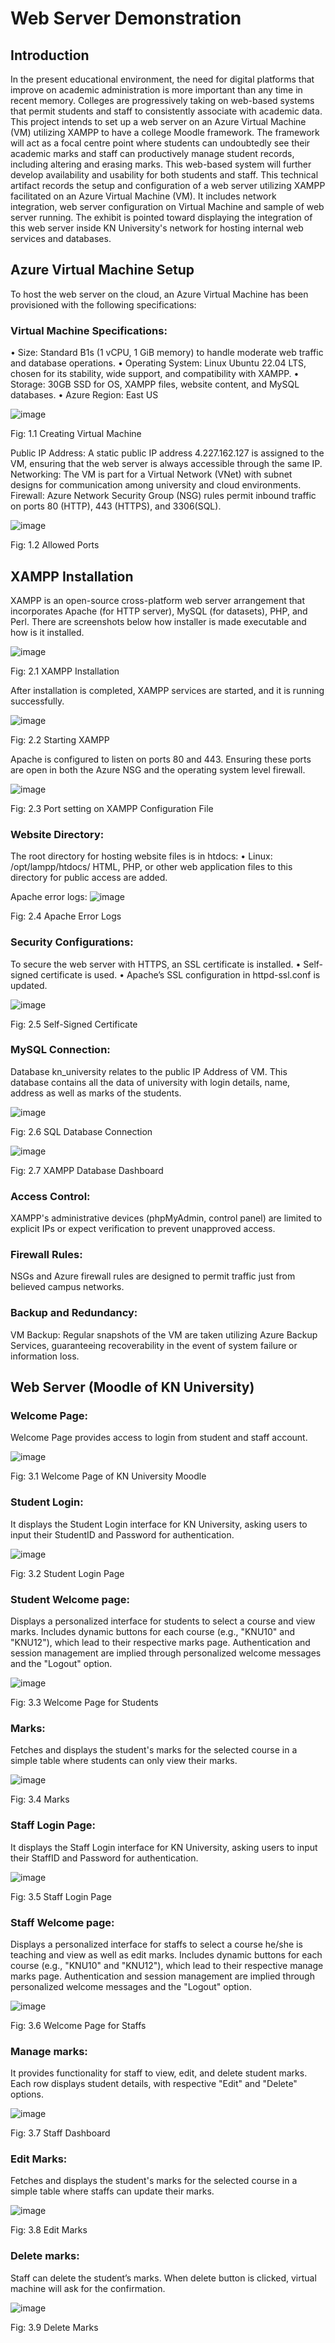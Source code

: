 # Web Server Demonstration
## Introduction
In the present educational environment, the need for digital platforms that improve on academic administration is more important than any time in recent memory. Colleges are progressively taking on web-based systems that permit students and staff to consistently associate with academic data. This project intends to set up a web server on an Azure Virtual Machine (VM) utilizing XAMPP to have a college Moodle framework. The framework will act as a focal centre point where students can undoubtedly see their academic marks and staff can productively manage student records, including altering and erasing marks. This web-based system will further develop availability and usability for both students and staff.
This technical artifact records the setup and configuration of a web server utilizing XAMPP facilitated on an Azure Virtual Machine (VM). It includes network integration, web server configuration on Virtual Machine and sample of web server running. The exhibit is pointed toward displaying the integration of this web server inside KN University's network for hosting internal web services and databases.

## Azure Virtual Machine Setup
To host the web server on the cloud, an Azure Virtual Machine has been provisioned with the following specifications:

### Virtual Machine Specifications:
•	Size: Standard B1s (1 vCPU, 1 GiB memory) to handle moderate web traffic and database operations.
•	Operating System: Linux Ubuntu 22.04 LTS, chosen for its stability, wide support, and compatibility with XAMPP.
•	Storage: 30GB SSD for OS, XAMPP files, website content, and MySQL databases.
•	Azure Region: East US

![image](https://github.com/user-attachments/assets/39911ecb-7090-44c6-9806-bc97292a462b)

Fig: 1.1 Creating Virtual Machine

Public IP Address: A static public IP address 4.227.162.127 is assigned to the VM, ensuring that the web server is always accessible through the same IP. 
Networking:
The VM is part for a Virtual Network (VNet) with subnet designs for communication among university and cloud environments.
Firewall: Azure Network Security Group (NSG) rules permit inbound traffic on ports 80 (HTTP), 443 (HTTPS), and 3306(SQL).

 ![image](https://github.com/user-attachments/assets/a5ce2766-2f60-4035-901e-a61d6bdfda36)

   Fig: 1.2 Allowed Ports

## XAMPP Installation
XAMPP is an open-source cross-platform web server arrangement that incorporates Apache (for HTTP server), MySQL (for datasets), PHP, and Perl. There are screenshots below how installer is made executable and how is it installed.

 ![image](https://github.com/user-attachments/assets/dc39dade-8f8e-4e5a-904f-c5af48058230)

Fig: 2.1 XAMPP Installation

After installation is completed, XAMPP services are started, and it is running successfully. 

 ![image](https://github.com/user-attachments/assets/e2715394-9b04-4a48-80f3-1fe493c1099d)

Fig: 2.2 Starting XAMPP

Apache is configured to listen on ports 80 and 443. Ensuring these ports are open in both the Azure NSG and the operating system level firewall.

 ![image](https://github.com/user-attachments/assets/72b7b897-fa9c-49cf-af68-9ddcd80b9a02)

Fig: 2.3 Port setting on XAMPP Configuration File

### Website Directory:
The root directory for hosting website files is in htdocs:
•	Linux: /opt/lampp/htdocs/
HTML, PHP, or other web application files to this directory for public access are added.

Apache error logs:
 ![image](https://github.com/user-attachments/assets/06932488-cd60-4360-9850-aa6d23024bf0)

Fig: 2.4 Apache Error Logs

### Security Configurations:
To secure the web server with HTTPS, an SSL certificate is installed.
•	Self-signed certificate is used.
•	 Apache’s SSL configuration in httpd-ssl.conf is updated.

 ![image](https://github.com/user-attachments/assets/770dbc25-803a-425a-ac0b-8c6da243847b)

Fig: 2.5 Self-Signed Certificate
### MySQL Connection:
Database kn_university relates to the public IP Address of VM. This database contains all the data of university with login details, name, address as well as marks of the students. 

 ![image](https://github.com/user-attachments/assets/8f4d4615-9a6d-483e-bc2a-2883679d1b71)

Fig: 2.6 SQL Database Connection

 ![image](https://github.com/user-attachments/assets/3dc9b14d-5daa-4081-b5c4-2f896627ea2f)

Fig: 2.7 XAMPP Database Dashboard



### Access Control:
XAMPP's administrative devices (phpMyAdmin, control panel) are limited to explicit IPs or expect verification to prevent unapproved access.

### Firewall Rules:
NSGs and Azure firewall rules are designed to permit traffic just from believed campus networks.

### Backup and Redundancy:
VM Backup: Regular snapshots of the VM are taken utilizing Azure Backup Services, guaranteeing recoverability in the event of system failure or information loss.


## Web Server (Moodle of KN University)

### Welcome Page:
Welcome Page provides access to login from student and staff account.

 ![image](https://github.com/user-attachments/assets/e30066be-da9b-4e21-9ac8-329c761d92a9)

Fig: 3.1 Welcome Page of KN University Moodle


### Student Login:
It displays the Student Login interface for KN University, asking users to input their StudentID and Password for authentication.

 ![image](https://github.com/user-attachments/assets/56e89ce7-1c3e-4a7c-9271-fa137e83dc54)

Fig: 3.2 Student Login Page 


### Student Welcome page:
Displays a personalized interface for students to select a course and view marks. Includes dynamic buttons for each course (e.g., "KNU10" and "KNU12"), which lead to their respective marks page. Authentication and session management are implied through personalized welcome messages and the "Logout" option.

 ![image](https://github.com/user-attachments/assets/ec37483a-fd45-4027-bf0a-1a9fdb4cea3f)

Fig: 3.3 Welcome Page for Students

### Marks:
Fetches and displays the student's marks for the selected course in a simple table where students can only view their marks.

 ![image](https://github.com/user-attachments/assets/d87fcb14-e5c5-49d2-bb67-bec4654af28a)

Fig: 3.4 Marks 

### Staff Login Page:
It displays the Staff Login interface for KN University, asking users to input their StaffID and Password for authentication.

 ![image](https://github.com/user-attachments/assets/51674261-7bc6-4c9b-adea-26a71d54bd8a)

Fig: 3.5 Staff Login Page 

### Staff Welcome page:
Displays a personalized interface for staffs to select a course he/she is teaching and view as well as edit marks. Includes dynamic buttons for each course (e.g., "KNU10" and "KNU12"), which lead to their respective manage marks page. Authentication and session management are implied through personalized welcome messages and the "Logout" option.

 ![image](https://github.com/user-attachments/assets/3fc80bc7-d356-4ed9-b90a-fe8d158c8b23)

Fig: 3.6 Welcome Page for Staffs

### Manage marks:
It provides functionality for staff to view, edit, and delete student marks. Each row displays student details, with respective "Edit" and "Delete" options. 

 ![image](https://github.com/user-attachments/assets/db25f946-94f0-4fed-aa60-1a8b4178a81e)

Fig: 3.7 Staff Dashboard

### Edit Marks:
Fetches and displays the student's marks for the selected course in a simple table where staffs can update their marks.

 ![image](https://github.com/user-attachments/assets/2e185ee6-6772-4109-9180-5d1112721a63)

Fig: 3.8 Edit Marks
### Delete marks:
Staff can delete the student’s marks. When delete button is clicked, virtual machine will ask for the confirmation.

 ![image](https://github.com/user-attachments/assets/b8ec5ed0-ee01-453c-928f-e00fa1ae8513)

Fig: 3.9 Delete Marks

